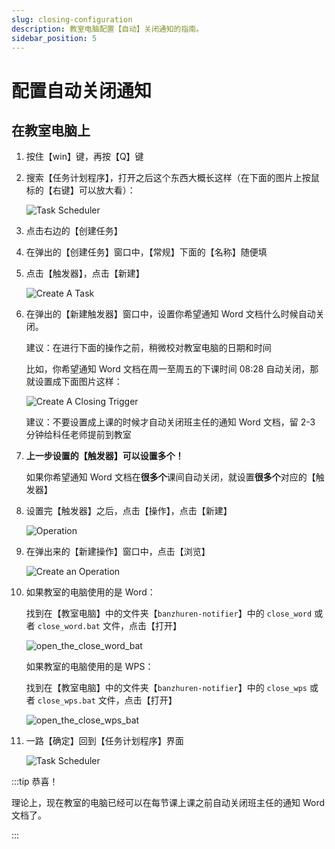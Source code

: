```yaml
---
slug: closing-configuration
description: 教室电脑配置【自动】关闭通知的指南。
sidebar_position: 5
---
```


# 配置自动关闭通知

## 在教室电脑上

1. 按住【win】键，再按【Q】键
2. 搜索【任务计划程序】，打开之后这个东西大概长这样（在下面的图片上按鼠标的【右键】可以放大看）：

    ![Task Scheduler](/img/task-scheduler.png)

3. 点击右边的【创建任务】
4. 在弹出的【创建任务】窗口中，【常规】下面的【名称】随便填
5. 点击【触发器】，点击【新建】

    ![Create A Task](/img/create-a-task.png)

6. 在弹出的【新建触发器】窗口中，设置你希望通知 Word 文档什么时候自动关闭。

    建议：在进行下面的操作之前，稍微校对教室电脑的日期和时间

    比如，你希望通知 Word 文档在周一至周五的下课时间 08:28 自动关闭，那就设置成下面图片这样：

    ![Create A Closing Trigger](/img/create-a-closing-trigger.png)

    建议：不要设置成上课的时候才自动关闭班主任的通知 Word 文档，留 2-3 分钟给科任老师提前到教室
7. **上一步设置的【触发器】可以设置多个！**

    如果你希望通知 Word 文档在**很多个**课间自动关闭，就设置**很多个**对应的【触发器】

8. 设置完【触发器】之后，点击【操作】，点击【新建】

    ![Operation](/img/operation.png)

9. 在弹出来的【新建操作】窗口中，点击【浏览】

    ![Create an Operation](/img/create-an-operation.png)

10. 如果教室的电脑使用的是 Word：

    找到在【教室电脑】中的文件夹【`banzhuren-notifier`】中的 `close_word` 或者 `close_word.bat` 文件，点击【打开】

    ![open_the_close_word_bat](/img/open-the-close-word-bat.png)

    如果教室的电脑使用的是 WPS：

    找到在【教室电脑】中的文件夹【`banzhuren-notifier`】中的 `close_wps` 或者 `close_wps.bat` 文件，点击【打开】

    ![open_the_close_wps_bat](/img/open-the-close-wps-bat.png)

11. 一路【确定】回到【任务计划程序】界面

    ![Task Scheduler](/img/task-scheduler.png)

:::tip 恭喜！

理论上，现在教室的电脑已经可以在每节课上课之前自动关闭班主任的通知 Word 文档了。

:::
